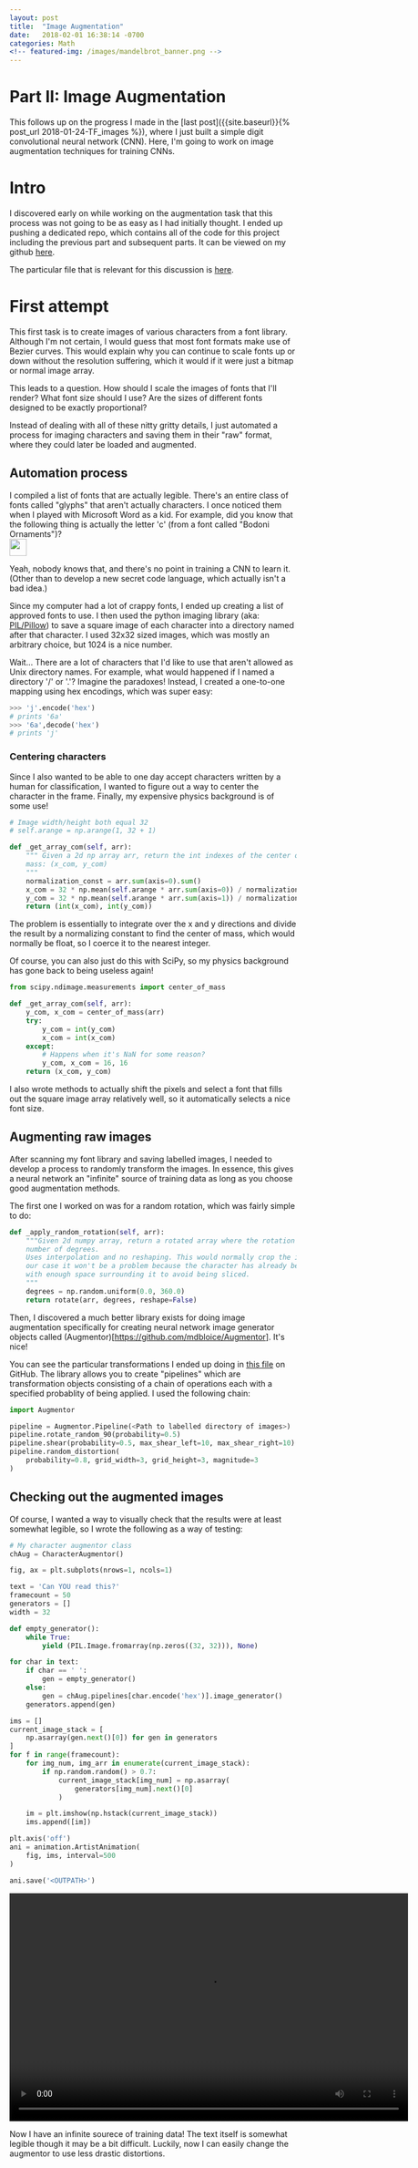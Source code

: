 ```yaml
---
layout: post
title:  "Image Augmentation"
date:   2018-02-01 16:38:14 -0700
categories: Math
<!-- featured-img: /images/mandelbrot_banner.png -->
---
```


# Part II: Image Augmentation

This follows up on the progress I made in the [last post]({{site.baseurl}}{% post_url 2018-01-24-TF_images %}),
where I just built a simple digit convolutional neural network (CNN). Here, I'm going
to work on image augmentation techniques for training CNNs.

# Intro

I discovered early on while working on the augmentation task that this process was not
going to be as easy as I had initially thought. I ended up pushing a dedicated repo,
which contains all of the code for this project including the previous part and
subsequent parts. It can be viewed on my github
[here](https://github.com/gavin-peterkin/char_rec).

The particular file that is relevant for this discussion is [here](https://github.com/gavin-peterkin/char_rec/blob/master/image_chars.py).


# First attempt

This first task is to create images of various characters from a font library.
Although I'm not certain, I would guess that most font formats make use of Bezier
curves. This would explain why you can continue to scale fonts up or down without
the resolution suffering, which it would if it were just a bitmap or normal image array.

This leads to a question. How should I scale the images of fonts that I'll render?
What font size should I use? Are the sizes of different fonts designed to be
exactly proportional?

Instead of dealing with all of these nitty gritty details, I just automated a process
for imaging characters and saving them in their "raw" format, where they could
later be loaded and augmented.

## Automation process

I compiled a list of fonts that are actually legible. There's an entire class of
fonts called "glyphs" that aren't actually characters. I once noticed them when
I played with Microsoft Word as a kid. For example, did you know that the following
thing is actually the letter 'c' (from a font called "Bodoni Ornaments")?  
<img src="/images/weird_letters/c.png" style="width: 30px;"/>

Yeah, nobody knows that, and there's no point in training a CNN to learn it.
(Other than to develop a new secret code language, which actually isn't a bad idea.)

Since my computer had a lot of crappy fonts, I ended up creating a list of approved
fonts to use. I then used the python imaging library (aka: [PIL/Pillow](http://pillow.readthedocs.io/en/latest/))
to save a square image of each character into a directory named after that character.
I used 32x32 sized images, which was mostly an arbitrary choice, but 1024 is a
nice number.

Wait... There are a lot of characters that I'd like to use that aren't allowed as
Unix directory names. For example, what would happened if I named a directory '/' or '.'?
Imagine the paradoxes! Instead, I created a one-to-one mapping using
hex encodings, which was super easy:  
```python
>>> 'j'.encode('hex')
# prints '6a'
>>> '6a',decode('hex')
# prints 'j'
```

### Centering characters

Since I also wanted to be able to one day accept characters written by a human for
classification, I wanted to figure out a way to center the character in the frame.
Finally, my expensive physics background is of some use!
```python
# Image width/height both equal 32
# self.arange = np.arange(1, 32 + 1)

def _get_array_com(self, arr):
    """ Given a 2d np array arr, return the int indexes of the center of
    mass: (x_com, y_com)
    """
    normalization_const = arr.sum(axis=0).sum()
    x_com = 32 * np.mean(self.arange * arr.sum(axis=0)) / normalization_const
    y_com = 32 * np.mean(self.arange * arr.sum(axis=1)) / normalization_const
    return (int(x_com), int(y_com))
```
The problem is essentially to integrate over the x and y directions and divide
the result by a normalizing constant to find the center of mass, which would normally
be float, so I coerce it to the nearest integer.

Of course, you can also just do this with SciPy, so my physics background has gone
back to being useless again!
```python
from scipy.ndimage.measurements import center_of_mass

def _get_array_com(self, arr):
    y_com, x_com = center_of_mass(arr)
    try:
        y_com = int(y_com)
        x_com = int(x_com)
    except:
        # Happens when it's NaN for some reason?
        y_com, x_com = 16, 16
    return (x_com, y_com)
```
I also wrote methods to actually shift the pixels and select a font that fills out
the square image array relatively well, so it automatically selects a nice font size.

## Augmenting raw images

After scanning my font library and saving labelled images, I needed to develop
a process to randomly transform the images. In essence, this gives a neural network
an "infinite" source of training data as long as you choose good augmentation methods.

The first one I worked on was for a random rotation, which was fairly simple to do:
```python
def _apply_random_rotation(self, arr):
    """Given 2d numpy array, return a rotated array where the rotation is a random
    number of degrees.
    Uses interpolation and no reshaping. This would normally crop the image, but in
    our case it won't be a problem because the character has already been centered
    with enough space surrounding it to avoid being sliced.
    """
    degrees = np.random.uniform(0.0, 360.0)
    return rotate(arr, degrees, reshape=False)
```

Then, I discovered a much better library exists for doing image augmentation
specifically for creating neural network image generator objects called
(Augmentor)[https://github.com/mdbloice/Augmentor]. It's nice!

You can see the particular transformations I ended up doing in [this file](https://github.com/gavin-peterkin/char_rec/blob/master/training_generator.py)
on GitHub. The library allows you to create "pipelines" which are transformation
objects consisting of a chain of operations each with a specified probablity of being
applied.
I used the following chain:
```python
import Augmentor

pipeline = Augmentor.Pipeline(<Path to labelled directory of images>)
pipeline.rotate_random_90(probability=0.5)
pipeline.shear(probability=0.5, max_shear_left=10, max_shear_right=10)
pipeline.random_distortion(
    probability=0.8, grid_width=3, grid_height=3, magnitude=3
)
```

## Checking out the augmented images

Of course, I wanted a way to visually check that the results were at least
somewhat legible, so I wrote the following as a way of testing:
```python
# My character augmentor class
chAug = CharacterAugmentor()

fig, ax = plt.subplots(nrows=1, ncols=1)

text = 'Can YOU read this?'
framecount = 50
generators = []
width = 32

def empty_generator():
    while True:
        yield (PIL.Image.fromarray(np.zeros((32, 32))), None)

for char in text:
    if char == ' ':
        gen = empty_generator()
    else:
        gen = chAug.pipelines[char.encode('hex')].image_generator()
    generators.append(gen)

ims = []
current_image_stack = [
    np.asarray(gen.next()[0]) for gen in generators
]
for f in range(framecount):
    for img_num, img_arr in enumerate(current_image_stack):
        if np.random.random() > 0.7:
            current_image_stack[img_num] = np.asarray(
                generators[img_num].next()[0]
            )

    im = plt.imshow(np.hstack(current_image_stack))
    ims.append([im])

plt.axis('off')
ani = animation.ArtistAnimation(
    fig, ims, interval=500
)

ani.save('<OUTPATH>')
```
<video width="700" height="400" controls autoplay loop>
  <source type="video/mp4" src="/file_content/animations/char_animation.mp4"/>
  Your browser does not support the video tag.
</video>

Now I have an infinite sourece of training data!
The text itself is somewhat legible though it may be a bit difficult. Luckily,
now I can easily change the augmentor to use less drastic distortions.
